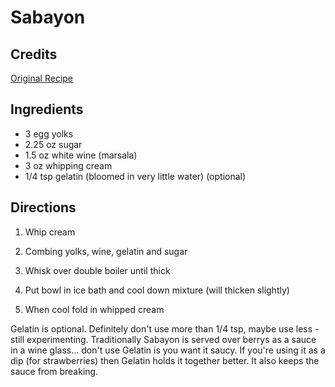 # Sabayon 

## Credits

[Original Recipe](http://www.foodtv.com/foodtv/recipe/0,6255,15012,00.html "http://www.foodtv.com/foodtv/recipe/0,6255,15012,00.html")

## Ingredients

- 3 egg yolks
- 2.25 oz sugar
- 1.5 oz white wine (marsala)
- 3 oz whipping cream
- 1/4 tsp gelatin (bloomed in very little water) (optional)

## Directions

1. Whip cream  
 2. Combing yolks, wine, gelatin and sugar  
 3. Whisk over double boiler until thick  
 4. Put bowl in ice bath and cool down mixture (will thicken slightly)  
 5. When cool fold in whipped cream

Gelatin is optional. Definitely don't use more than 1/4 tsp, maybe use less - still experimenting. Traditionally Sabayon is served over berrys as a sauce in a wine glass... don't use Gelatin is you want it saucy. If you're using it as a dip (for strawberries) then Gelatin holds it together better. It also keeps the sauce from breaking.

